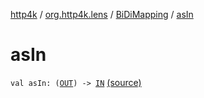 [http4k](../../index.md) / [org.http4k.lens](../index.md) / [BiDiMapping](index.md) / [asIn](./as-in.md)

# asIn

`val asIn: (`[`OUT`](index.md#OUT)`) -> `[`IN`](index.md#IN) [(source)](https://github.com/http4k/http4k/blob/master/http4k-core/src/main/kotlin/org/http4k/lens/BiDiMapping.kt#L35)